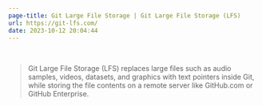 ```yaml
---
page-title: Git Large File Storage | Git Large File Storage (LFS)
url: https://git-lfs.com/
date: 2023-10-12 20:04:44
---
```

 
> Git Large File Storage (LFS) replaces large files such as audio samples, videos, datasets, and graphics with text pointers inside Git, while storing the file contents on a remote server like GitHub.com or GitHub Enterprise.
